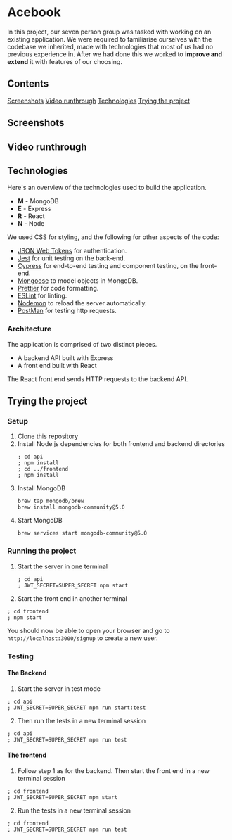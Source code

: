# Acebook

In this project, our seven person group was tasked with working on an existing application. We were required to familiarise ourselves with the codebase we inherited, made with technologies that most of us had no previous experience in. After we had done this we worked to **improve and extend** it with features of our choosing.

## Contents

[Screenshots](#Screenshots)
[Video runthrough](#Video-runthrough)
[Technologies](#Technologies)
[Trying the project](#Trying-the-project)

## Screenshots



## Video runthrough



## Technologies

Here's an overview of the technologies used to build the application.

- **M** - MongoDB
- **E** - Express
- **R** - React
- **N** - Node

We used CSS for styling, and the following for other aspects of the code:

- [JSON Web Tokens](https://jwt.io/) for authentication.
- [Jest](https://jestjs.io/) for unit testing on the back-end.
- [Cypress](https://www.cypress.io/) for end-to-end testing and component testing, on the front-end.
- [Mongoose](https://mongoosejs.com) to model objects in MongoDB.
- [Prettier](https://prettier.io) for code formatting.
- [ESLint](https://eslint.org) for linting.
- [Nodemon](https://nodemon.io/) to reload the server automatically.
- [PostMan](https://www.postman.com) for testing http requests.

### Architecture

The application is comprised of two distinct pieces.

- A backend API built with Express
- A front end built with React

The React front end sends HTTP requests to the backend API.



## Trying the project

### Setup

1. Clone this repository
2. Install Node.js dependencies for both frontend and backend directories
   ```
   ; cd api
   ; npm install
   ; cd ../frontend
   ; npm install
   ```
3. Install MongoDB
   ```
   brew tap mongodb/brew
   brew install mongodb-community@5.0
   ```
4. Start MongoDB
   ```
   brew services start mongodb-community@5.0
   ```

### Running the project

1. Start the server in one terminal

   ```
   ; cd api
   ; JWT_SECRET=SUPER_SECRET npm start
   ```

2. Start the front end in another terminal

```
; cd frontend
; npm start
```

You should now be able to open your browser and go to `http://localhost:3000/signup` to create a new user.

### Testing

#### The Backend

1. Start the server in test mode

```
; cd api
; JWT_SECRET=SUPER_SECRET npm run start:test
```

2. Then run the tests in a new terminal session

```
; cd api
; JWT_SECRET=SUPER_SECRET npm run test
```

#### The frontend

1. Follow step 1 as for the backend. Then start the front end in a new terminal session

```
; cd frontend
; JWT_SECRET=SUPER_SECRET npm start
```

2. Run the tests in a new terminal session

```
; cd frontend
; JWT_SECRET=SUPER_SECRET npm run test
```
